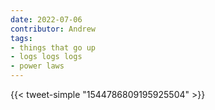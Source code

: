 ```yaml
---
date: 2022-07-06
contributor: Andrew
tags:
- things that go up
- logs logs logs
- power laws
---
```


{{< tweet-simple "1544786809195925504" >}}

<!-- {< tweet user="janleike" id="1544786809195925504" >}} -->
